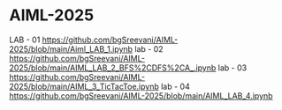 # AIML-2025

LAB - 01     https://github.com/bgSreevani/AIML-2025/blob/main/Aiml_LAB_1.ipynb
lab - 02       https://github.com/bgSreevani/AIML-2025/blob/main/AIML_LAB_2_BFS%2CDFS%2CA_.ipynb
lab - 03     https://github.com/bgSreevani/AIML-2025/blob/main/AIML_3_TicTacToe.ipynb
lab - 04    https://github.com/bgSreevani/AIML-2025/blob/main/AIML_LAB_4.ipynb
